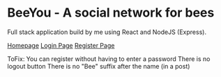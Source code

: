 # BeeYou - A social network for bees

Full stack application build by me using React and NodeJS (Express).

[Homepage](https://postimg.cc/V08pXyk3)
[Login Page](https://i.ibb.co/PwP7Q4t/s1.png)
[Register Page](https://i.ibb.co/H4Qj06r/s2.png)

ToFix:
You can register without having to enter a password
There is no logout button
There is no "Bee" suffix after the name (in a post)
